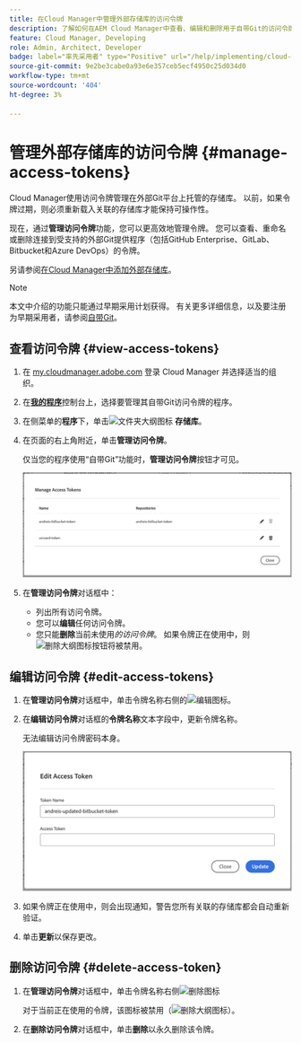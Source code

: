 ```yaml
---
title: 在Cloud Manager中管理外部存储库的访问令牌
description: 了解如何在AEM Cloud Manager中查看、编辑和删除用于自带Git的访问令牌。
feature: Cloud Manager, Developing
role: Admin, Architect, Developer
badge: label="率先采用者" type="Positive" url="/help/implementing/cloud-manager/release-notes/current.md网站#manage-access-tokens"
source-git-commit: 9e2be3cabe0a93e6e357ceb5ecf4950c25d034d0
workflow-type: tm+mt
source-wordcount: '404'
ht-degree: 3%

---
```



# 管理外部存储库的访问令牌 {#manage-access-tokens}

Cloud Manager使用访问令牌管理在外部Git平台上托管的存储库。 以前，如果令牌过期，则必须重新载入关联的存储库才能保持可操作性。

现在，通过&#x200B;**管理访问令牌**&#x200B;功能，您可以更高效地管理令牌。 您可以查看、重命名或删除连接到受支持的外部Git提供程序（包括GitHub Enterprise、GitLab、Bitbucket和Azure DevOps）的令牌。

另请参阅[在Cloud Manager中添加外部存储库](/help/implementing/cloud-manager/managing-code/external-repositories.md)。

>[!NOTE]
>
>本文中介绍的功能只能通过早期采用计划获得。 有关更多详细信息，以及要注册为早期采用者，请参阅[自带Git](/help/implementing/cloud-manager/release-notes/current.md#gitlab-bitbucket)。

## 查看访问令牌 {#view-access-tokens}

1. 在 [my.cloudmanager.adobe.com](https://my.cloudmanager.adobe.com/) 登录 Cloud Manager 并选择适当的组织。
1. 在&#x200B;**[我的程序](/help/implementing/cloud-manager/navigation.md#my-programs)**&#x200B;控制台上，选择要管理其自带Git访问令牌的程序。
1. 在侧菜单的&#x200B;**程序**&#x200B;下，单击![文件夹大纲图标](https://spectrum.adobe.com/static/icons/workflow_18/Smock_FolderOutline_18_N.svg) **存储库**。
1. 在页面的右上角附近，单击&#x200B;**管理访问令牌**。

   仅当您的程序使用“自带Git”功能时，**管理访问令牌**&#x200B;按钮才可见。

   ![管理访问令牌对话框，其中列出一个处于活动状态的令牌和一个处于非活动状态的令牌](/help/implementing/cloud-manager/managing-code/assets/access-tokens-manage.png)

1. 在&#x200B;**管理访问令牌**&#x200B;对话框中：
   * 列出所有访问令牌。
   * 您可以&#x200B;**编辑**&#x200B;任何访问令牌。
   * 您只能&#x200B;**删除**&#x200B;当前未使用&#x200B;*的访问令牌*。 如果令牌正在使用中，则![删除大纲图标](https://spectrum.adobe.com/static/icons/workflow_18/Smock_DeleteOutline_18_N.svg)按钮将被禁用。

## 编辑访问令牌 {#edit-access-tokens}

1. 在&#x200B;**管理访问令牌**&#x200B;对话框中，单击令牌名称右侧的![编辑图标](https://spectrum.adobe.com/static/icons/workflow_18/Smock_Edit_18_N.svg)。
1. 在&#x200B;**编辑访问令牌**&#x200B;对话框的&#x200B;**令牌名称**&#x200B;文本字段中，更新令牌名称。

   无法编辑访问令牌密码本身。

   ![编辑访问令牌对话框](/help/implementing/cloud-manager/managing-code/assets/access-tokens-edit.png)

1. 如果令牌正在使用中，则会出现通知，警告您所有关联的存储库都会自动重新验证。

1. 单击&#x200B;**更新**&#x200B;以保存更改。

## 删除访问令牌 {#delete-access-token}

1. 在&#x200B;**管理访问令牌**&#x200B;对话框中，单击令牌名称右侧![删除图标](https://spectrum.adobe.com/static/icons/workflow_18/Smock_Delete_18_N.svg)

   对于当前正在使用的令牌，该图标被禁用（![删除大纲图标](https://spectrum.adobe.com/static/icons/workflow_18/Smock_DeleteOutline_18_N.svg)）。

1. 在&#x200B;**删除访问令牌**&#x200B;对话框中，单击&#x200B;**删除**&#x200B;以永久删除该令牌。
